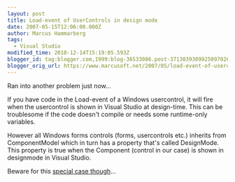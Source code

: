 ```yaml
---
layout: post
title: Load-event of UserControls in design mode
date: 2007-05-15T12:06:00.000Z
author: Marcus Hammarberg
tags:
  - Visual Studio
modified_time: 2010-12-14T15:19:05.593Z
blogger_id: tag:blogger.com,1999:blog-36533086.post-3713039309925097026
blogger_orig_url: https://www.marcusoft.net/2007/05/load-event-of-usercontrols-in-design.html
---
```


Ran into another problem just now...

If you have code in the Load-event of a Windows usercontrol, it
will fire when the usercontrol is shown in Visual Studio
at design-time. This can be troublesome if the code doesn't compile or
needs some runtime-only variables.

However all Windows forms controls (forms, usercontrols etc.) inherits from
ComponentModel which in turn has a
property that's called DesignMode. This property is true
when the Component (control in our case) is shown in designmode in
Visual Studio.

Beware for this [special case
though](http://dotnetjunkies.com/WebLog/mjordan/archive/2003/12/01/4117.aspx)...
